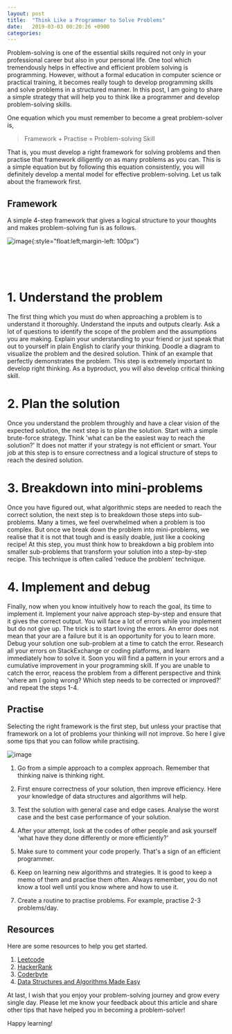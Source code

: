 ```yaml
---
layout: post
title:  "Think Like a Programmer to Solve Problems"
date:   2019-03-03 00:20:26 +0900
categories: 
---
```


Problem-solving is one of the essential skills required not only in your professional career but also in your personal life. One tool which tremendously helps in effective and efficient problem solving is programming. However, without a formal education in computer science or practical training, it becomes really tough to develop programming skills and solve problems in a structured manner. In this post, I am going to share a simple strategy that will help you to think like a programmer and develop problem-solving skills.

One equation which you must remember to become a great problem-solver is,
>  Framework + Practise = Problem-solving Skill

That is, you must develop a right framework for solving problems and then practise that framework diligently on as many problems as you can. This is a simple equation but by following this equation consistently, you will definitely develop a mental model for effective problem-solving.  Let us talk about the framework first.

## Framework

A simple 4-step framework that gives a logical structure to your thoughts and makes problem-solving fun is as follows.



![image]({{site.url}}{{site.baseurl}}/assets/images/blog_4.png){:style="float:left;margin-left: 100px"}

<br/>
<br/>
<br/>


# 1. Understand the problem
The first thing which you must do when approaching a problem is to understand it thoroughly. Understand the inputs and outputs clearly. Ask a lot of questions to identify the scope of the problem and the assumptions you are making. Explain your understanding to your friend or just speak that out to yourself in plain English to clarify your thinking. Doodle a diagram to visualize the problem and the desired solution. Think of an example that perfectly demonstrates the problem. This step is extremely important to develop right thinking. As a byproduct, you will also develop critical thinking skill. 

# 2. Plan the solution
Once you understand the problem throughly and have a clear vision of the expected solution, the next step is to plan the solution. Start with a simple brute-force strategy. Think 'what can be the easiest way to reach the solution?' It does not matter if  your strategy is not efficient or smart. Your job at this step is to ensure correctness and a logical structure of steps to reach the desired solution.

# 3. Breakdown into mini-problems
Once you have figured out, what algorithmic steps are needed to reach the correct solution, the next step is to breakdown those steps into sub-problems. Many a times, we feel overwhelmed when a problem is too complex. But once we break down the problem into mini-problems, we realise that it is not that tough and is easily doable, just like a cooking recipe! At this step, you must think how to breakdown a big problem into smaller sub-problems that transform your solution into a step-by-step recipe. This technique is often called 'reduce the problem' technique.

# 4. Implement and debug
Finally, now when you know intuitively how to reach the goal, its time to implement it. Implement your naive approach step-by-step and ensure that it gives the correct output. You will face a lot of errors while you implement but do not give up. The trick is to start loving the errors. An error does not mean that your are a failure but it is an opportunity for you to learn more.  Debug your solution one sub-problem at a time to catch the error. Research all your errors on StackExchange or coding platforms, and learn immediately how to solve it. Soon you will find a pattern in your errors and a cumulative improvement in your programming skill. If you are unable to catch the error, reacess the problem from a different perspective and think 'where am I going wrong? Which step needs to be corrected or improved?' and repeat the steps 1-4.



## Practise

Selecting the right framework is the first step, but unless your practise that framework on a lot of problems your thinking will not improve. So here I give some tips that you can follow while practising.

![image]({{site.url}}{{site.baseurl}}/assets/images/blog_4_2.png)

1. Go from a simple approach to a complex approach. Remember that thinking naive is thinking right. 

2. First ensure correctness of your solution, then improve efficiency. Here your knowledge of data structures and algorithms will help.

3. Test the solution with general case and edge cases. Analyse the worst case and the best case performance of your solution.

4. After your attempt, look at the codes of other people and ask yourself 'what have they done differently or more efficiently?'

5. Make sure to comment your code properly. That's a sign of an efficient programmer.

6. Keep on learning new algorithms and strategies. It is good to keep a memo of them and practise them often. Always remember, you do not know a tool well until you know where and how to use it.

7. Create a routine to practise problems. For example, practise 2-3 problems/day.


## Resources

Here are some resources to help you get started.

1. [Leetcode](https://leetcode.com/)
2. [HackerRank](https://www.hackerrank.com/)
3. [Coderbyte](https://coderbyte.com/)
4. [Data Structures and Algorithms Made Easy](https://www.amazon.com/Data-Structures-Algorithms-Made-Easy/dp/819324527X)

At last, I wish that you enjoy your problem-solving journey and grow every single day. Please let me know your feedback about this article and share other tips that have helped you in becoming a problem-solver!

Happy learning!












